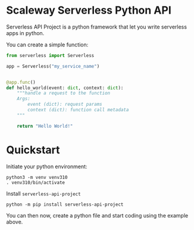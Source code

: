 # Scaleway Serverless Python API

Serverless API Project is a python framework that let you write serverless apps in python.

You can create a simple function:
```python
from serverless import Serverless

app = Serverless("my_service_name")


@app.func()
def hello_world(event: dict, context: dict):
    """handle a request to the function
    Args:
        event (dict): request params
        context (dict): function call metadata
    """

    return "Hello World!"
```

# Quickstart

Initiate your python environment:
```shell
python3 -m venv venv310
. venv310/bin/activate
```

Install `serverless-api-project`
```shell
python -m pip install serverless-api-project
```

You can then now, create a python file and start coding using the example above.

